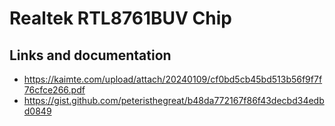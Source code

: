 # Realtek RTL8761BUV Chip


## Links and documentation

- <https://kaimte.com/upload/attach/20240109/cf0bd5cb45bd513b56f9f7f76cfce266.pdf>
- <https://gist.github.com/peteristhegreat/b48da772167f86f43decbd34edbd0849>